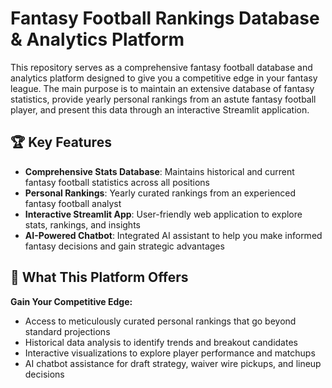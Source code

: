 # Fantasy Football Rankings Database & Analytics Platform

This repository serves as a comprehensive fantasy football database and analytics platform designed to give you a competitive edge in your fantasy league. The main purpose is to maintain an extensive database of fantasy statistics, provide yearly personal rankings from an astute fantasy football player, and present this data through an interactive Streamlit application.

## 🏆 Key Features

- **Comprehensive Stats Database**: Maintains historical and current fantasy football statistics across all positions
- **Personal Rankings**: Yearly curated rankings from an experienced fantasy football analyst
- **Interactive Streamlit App**: User-friendly web application to explore stats, rankings, and insights
- **AI-Powered Chatbot**: Integrated AI assistant to help you make informed fantasy decisions and gain strategic advantages

## 🚀 What This Platform Offers

**Gain Your Competitive Edge:**
- Access to meticulously curated personal rankings that go beyond standard projections
- Historical data analysis to identify trends and breakout candidates
- Interactive visualizations to explore player performance and matchups
- AI chatbot assistance for draft strategy, waiver wire pickups, and lineup decisions

